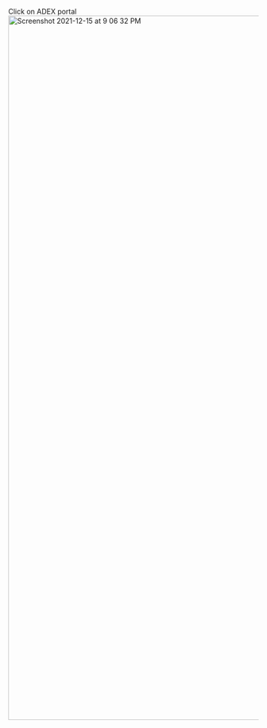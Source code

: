 Click on ADEX portal
<img width="1418" alt="Screenshot 2021-12-15 at 9 06 32 PM" src="https://user-images.githubusercontent.com/83268601/146191829-4842099f-ff50-4517-b4ab-c9819b2675bc.png">
